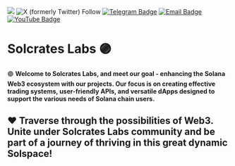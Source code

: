 [![](https://dcbadge.limes.pink/api/server/ySvyXEFZAK)](https://discord.gg/ySvyXEFZAK)
![X (formerly Twitter) Follow](https://img.shields.io/twitter/follow/solcrateslabs)
[![Telegram Badge](https://img.shields.io/badge/Telegram-blue?style=flat-square&logo=telegram&logoColor=FFFFFF&labelColor=48cae0&color=48cae0)](https://t.me/solcrateslabs)
[![Email Badge](https://img.shields.io/badge/Contact-magenta?style=flat-square&logo=Gmail&logoColor=FFFFFF&labelColor=992580&color=FF00FF)](mailto:contact@solcrateslabs.tech)
[![YouTube Badge](https://img.shields.io/badge/YouTube-red?style=flat-square&logo=youtube&logoColor=FFFFFF)](https://www.youtube.com/channel/UCM_Dpg2VuwMwvJOfQve2olg)


# Solcrates Labs 🟣

🟣 **Welcome to Solcrates Labs, and meet our goal - enhancing the Solana Web3 ecosystem with our projects. Our focus is on creating effective trading systems, user-friendly APIs, and versatile dApps designed to support the various needs of Solana chain users.** 

## ❤️ Traverse through the possibilities of Web3. Unite under Solcrates Labs community and be part of a journey of thriving in this great dynamic Solspace!
